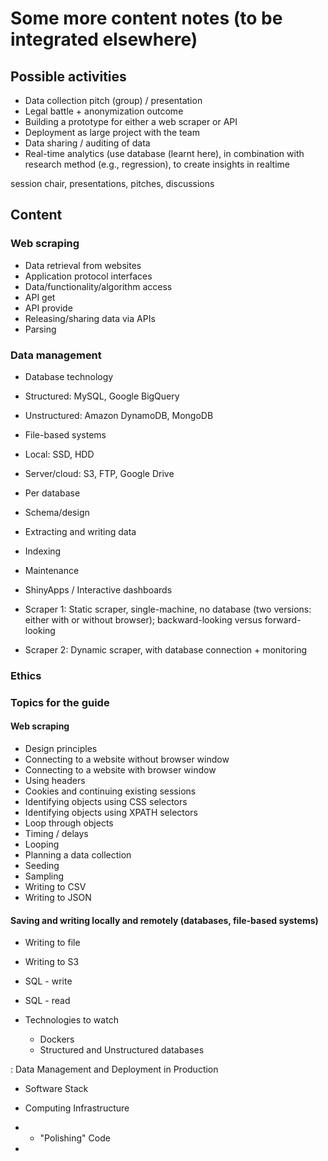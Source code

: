 
# Some more content notes (to be integrated elsewhere)

## Possible activities

- Data collection pitch (group) / presentation
- Legal battle + anonymization outcome
- Building a prototype for either a web scraper or API
- Deployment as large project with the team
- Data sharing / auditing of data
- Real-time analytics (use database (learnt here), in combination with research method (e.g., regression), to create insights in realtime

session chair, presentations, pitches, discussions


## Content

### Web scraping

- Data retrieval from websites
- Application protocol interfaces
- Data/functionality/algorithm access
- API get
- API provide
- Releasing/sharing data via APIs
- Parsing

### Data management

- Database technology
- Structured: MySQL, Google BigQuery
- Unstructured: Amazon DynamoDB, MongoDB
- File-based systems
- Local: SSD, HDD
- Server/cloud: S3, FTP, Google Drive
- Per database
- Schema/design
- Extracting and writing data
- Indexing
- Maintenance
- ShinyApps / Interactive dashboards


- Scraper 1: Static scraper, single-machine, no database (two versions: either with or without browser); backward-looking versus forward-looking
- Scraper 2: Dynamic scraper, with database connection + monitoring

### Ethics

### Topics for the guide

#### Web scraping

- Design principles
- Connecting to a website without browser window
- Connecting to a website with browser window
- Using headers
- Cookies and continuing existing sessions
- Identifying objects using CSS selectors
- Identifying objects using XPATH selectors
- Loop through objects
- Timing / delays
- Looping
- Planning a data collection
- Seeding
- Sampling
- Writing to CSV
- Writing to JSON

#### Saving and writing locally and remotely (databases, file-based systems)
- Writing to file
- Writing to S3
- SQL - write
- SQL - read


- Technologies to watch
  - Dockers
  - Structured and Unstructured databases

: Data Management and Deployment in Production
  - Software Stack
  - Computing Infrastructure
  - - "Polishing" Code

  - 
